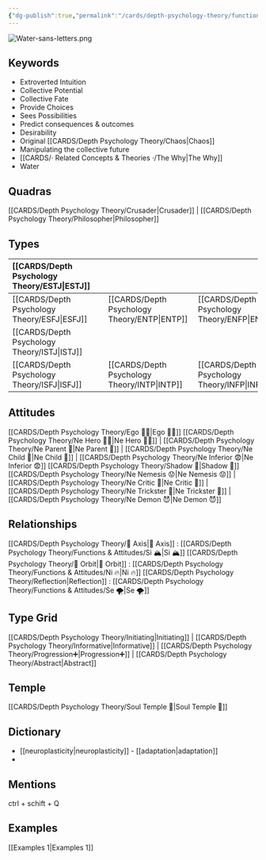 ```yaml
---
{"dg-publish":true,"permalink":"/cards/depth-psychology-theory/functions-and-attitudes/ne/","noteIcon":"","created":"2022-12-27T21:20:33.776+01:00","updated":"2023-04-07T16:23:22.116+02:00"}
---
```


![Water-sans-letters.png](/img/user/EXTRAS/Images/Water-sans-letters.png)
## Keywords 
- Extroverted Intuition
- Collective Potential
- Collective Fate
- Provide Choices 
- Sees Possibilities 
- Predict consequences & outcomes 
- Desirability
- Original [[CARDS/Depth Psychology Theory/Chaos\|Chaos]]
- Manipulating the collective future 
- [[CARDS/· Related Concepts & Theories ·/The Why\|The Why]]
- Water

## Quadras
[[CARDS/Depth Psychology Theory/Crusader\|Crusader]] | [[CARDS/Depth Psychology Theory/Philosopher\|Philosopher]] 

## Types 

| [[CARDS/Depth Psychology Theory/ESTJ\|ESTJ]]&nbsp; | |   | |
|:---------------|:-----------|:---------------|:---------------|
| [[CARDS/Depth Psychology Theory/ESFJ\|ESFJ]]       |  | [[CARDS/Depth Psychology Theory/ENTP\|ENTP]]&nbsp; | [[CARDS/Depth Psychology Theory/ENFP\|ENFP]]       |
| [[CARDS/Depth Psychology Theory/ISTJ\|ISTJ]]       |  |   |    |
| [[CARDS/Depth Psychology Theory/ISFJ\|ISFJ]]&nbsp; |  |  [[CARDS/Depth Psychology Theory/INTP\|INTP]]      | [[CARDS/Depth Psychology Theory/INFP\|INFP]]       |  

## Attitudes
[[CARDS/Depth Psychology Theory/Ego 🙋‍♂️\|Ego 🙋‍♂️]]
[[CARDS/Depth Psychology Theory/Ne Hero 🦸‍♂️\|Ne Hero 🦸‍♂️]] | [[CARDS/Depth Psychology Theory/Ne Parent 🤨\|Ne Parent 🤨]] | [[CARDS/Depth Psychology Theory/Ne Child 🧒\|Ne Child 🧒]] | [[CARDS/Depth Psychology Theory/Ne Inferior 😨\|Ne Inferior 😨]]
[[CARDS/Depth Psychology Theory/Shadow 👤\|Shadow 👤]] 
[[CARDS/Depth Psychology Theory/Ne Nemesis 😟\|Ne Nemesis 😟]] | [[CARDS/Depth Psychology Theory/Ne Critic 🤔\|Ne Critic 🤔]] | [[CARDS/Depth Psychology Theory/Ne Trickster 🤡\|Ne Trickster 🤡]] | [[CARDS/Depth Psychology Theory/Ne Demon 😈\|Ne Demon 😈]]

## Relationships 
[[CARDS/Depth Psychology Theory/🧲 Axis\|🧲 Axis]] : [[CARDS/Depth Psychology Theory/Functions & Attitudes/Si 🏔️\|Si 🏔️]]
[[CARDS/Depth Psychology Theory/🔄 Orbit\|🔄 Orbit]] : [[CARDS/Depth Psychology Theory/Functions & Attitudes/Ni 🔥\|Ni 🔥]]
[[CARDS/Depth Psychology Theory/Reflection\|Reflection]]  : [[CARDS/Depth Psychology Theory/Functions & Attitudes/Se 🌪️\|Se 🌪️]]

## Type Grid 
[[CARDS/Depth Psychology Theory/Initiating\|Initiating]] | [[CARDS/Depth Psychology Theory/Informative\|Informative]] | [[CARDS/Depth Psychology Theory/Progression➕\|Progression➕]] | [[CARDS/Depth Psychology Theory/Abstract\|Abstract]] 

## Temple 
[[CARDS/Depth Psychology Theory/Soul Temple 👥\|Soul Temple 👥]]

## Dictionary
- [[neuroplasticity\|neuroplasticity]] - [[adaptation\|adaptation]]
- 

## Mentions 
ctrl + schift + Q

## Examples 
[[Examples 1\|Examples 1]] 
